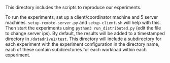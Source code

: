 This directory includes the scripts to reproduce our experiments.

To run the experiments, set up a client/coordinator machine and 5 server machines. `setup-remote-server.py` and `setup-client.sh` will help with this. Then start the experiments using `python3 run_distributed.py` (edit the file to change server ips). By default, the results will be added to a timestamped directory in `/datadrive1/test`. This directory will include a subdirectory for each experiment with the experiment configuration in the directory name, each of these contain subdirectories for each workload within each experiment.
